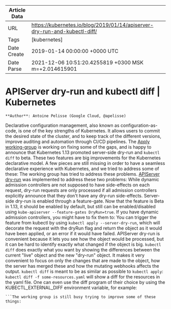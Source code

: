 |             Article Data             ||
| ----------------- | ----------------- |
| URL               | https://kubernetes.io/blog/2019/01/14/apiserver-dry-run-and-kubectl-diff/        |
| Tags              | [kubernetes]       |
| Date Create       | 2019-01-14 00:00:00 &#43;0000 UTC |
| Date Parse        | 2021-12-06 10:51:20.4255819 &#43;0300 MSK m=&#43;2.014615901  |

# APIServer dry-run and kubectl diff | Kubernetes

	
	
	
	
	**Author**: Antoine Pelisse (Google Cloud, @apelisse)
Declarative configuration management, also known as configuration-as-code, is
one of the key strengths of Kubernetes. It allows users to commit the desired state of
the cluster, and to keep track of the different versions, improve auditing and
automation through CI/CD pipelines. The [Apply working-group](https://groups.google.com/forum/#!forum/kubernetes-wg-apply)
is working on fixing some of the gaps, and is happy to announce that Kubernetes
1.13 promoted server-side dry-run and ```kubectl diff``` to beta. These
two features are big improvements for the Kubernetes declarative model.
A few pieces are still missing in order to have a seamless declarative
experience with Kubernetes, and we tried to address some of these:
The working group has tried to address these problems.
[APIServer dry-run](/docs/reference/using-api/api-concepts/#dry-run) was implemented to address these two problems:
While dynamic admission controllers are not supposed to have side-effects on
each request, dry-run requests are only processed if all admission controllers
explicitly announce that they don&#39;t have any dry-run side-effects.
Server-side dry-run is enabled through a feature-gate. Now that the feature is
Beta in 1.13, it should be enabled by default, but still can be enabled/disabled
using ```kube-apiserver --feature-gates DryRun=true```.
If you have dynamic admission controllers, you might have to fix them to:
You can trigger the feature from kubectl by using ```kubectl apply --server-dry-run```, which will decorate the request with the dryRun flag
and return the object as it would have been applied, or an error if it would
have failed.
APIServer dry-run is convenient because it lets you see how the object would be
processed, but it can be hard to identify exactly what changed if the object is
big. ```kubectl diff``` does exactly what you want by showing the differences between
the current &#34;live&#34; object and the new &#34;dry-run&#34; object. It makes it very
convenient to focus on only the changes that are made to the object, how the
server has merged these and how the mutating webhooks affects the output.
```kubectl diff``` is meant to be as similar as possible to ```kubectl apply```:
```kubectl diff -f some-resources.yaml``` will show a diff for the resources in the yaml file. One can even use the diff program of their choice by using the KUBECTL_EXTERNAL_DIFF environment variable, for example:
```KUBECTL_EXTERNAL_DIFF=meld kubectl diff -f some-resources.yaml
```The working group is still busy trying to improve some of these things:


	

	


